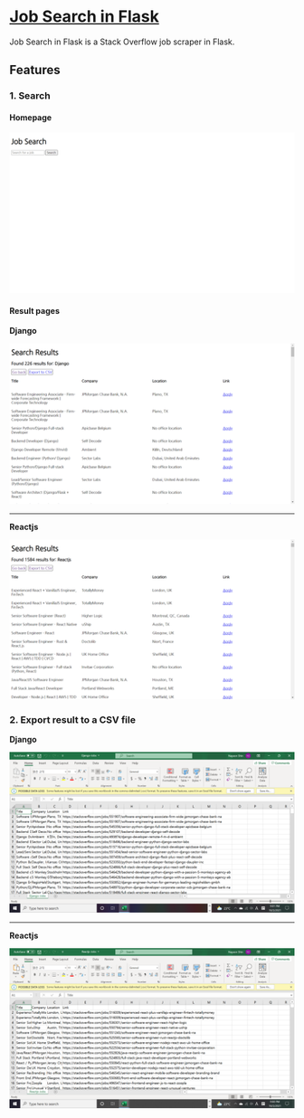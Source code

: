 # [Job Search in Flask](https://job-search-in-flask.herokuapp.com/)

Job Search in Flask is a Stack Overflow job scraper in Flask.

## Features

### 1. Search

#### Homepage

![Homepage](https://github.com/nayeonshin/job-search-in-flask/blob/main/assets/home.png)

#### Result pages

**Django**

![Django result page](https://github.com/nayeonshin/job-search-in-flask/blob/main/assets/django-result.png)

---

**Reactjs**

![Reactjs result](https://github.com/nayeonshin/job-search-in-flask/blob/main/assets/reactjs-result.png)

### 2. Export result to a CSV file

**Django**

![Django CSV](https://github.com/nayeonshin/job-search-in-flask/blob/main/assets/django-csv.png)

---

**Reactjs**

![Reactjs CSV](https://github.com/nayeonshin/job-search-in-flask/blob/main/assets/reactjs-csv.png)